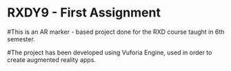 # RXDY9 - First Assignment

#This is an AR marker - based project done for the RXD course taught in 6th semester. 

#The project has been developed using Vuforia Engine, used in order to create augmented reality apps. 
 
